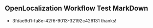 ## OpenLocalization Workflow Test MarkDown
* 3fdae9d1-fa8e-42f6-9013-32192c426131 thanks!

<!--HONumber=Jul16_HO3-->


